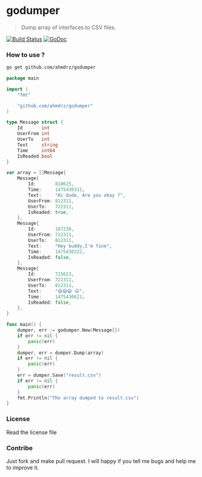 # godumper
> Dump array of interfaces to CSV files.

[![Build Status](https://travis-ci.org/ahmdrz/godumper.svg?branch=master)](https://travis-ci.org/ahmdrz/godumper)
[![GoDoc](https://godoc.org/github.com/ahmdrz/godumper?status.svg)](https://godoc.org/github.com/ahmdrz/godumper)

### How to use ?

```bash
go get github.com/ahmdrz/godumper
```

```go
package main

import (
	"fmt"

	"github.com/ahmdrz/godumper"
)

type Message struct {
	Id       int
	UserFrom int
	UserTo   int
	Text     string
	Time     int64
	IsReaded bool
}

var array = []Message{
	Message{
		Id:       810625,
		Time:     1475430311,
		Text:     "Hi dude, Are you okay ?",
		UserFrom: 812311,
		UserTo:   722311,
		IsReaded: true,
	},
	Message{
		Id:       187236,
		UserFrom: 722311,
		UserTo:   812311,
		Text:     "Hey buddy,I'm fine",
		Time:     1475430322,
		IsReaded: false,
	},
	Message{
		Id:       715623,
		UserFrom: 722311,
		UserTo:   812311,
		Text:     "😆😆😆 😛",
		Time:     1475430621,
		IsReaded: false,
	},
}

func main() {
	dumper, err := godumper.New(Message{})
	if err != nil {
		panic(err)
	}
	dumper, err = dumper.Dump(array)
	if err != nil {
		panic(err)
	}
	err = dumper.Save("result.csv")
	if err != nil {
		panic(err)
	}
	fmt.Println("The array dumped to result.csv")
}
```

### License 

Read the license file

### Contribe 

Just fork and make pull request. I will happy if you tell me bugs and help me to improve it.
